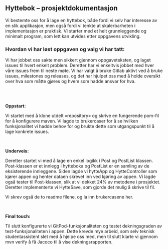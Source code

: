 ## Hyttebok – prosjektdokumentasjon

Vi bestemte oss for å lage en hyttebok, både fordi vi selv har interesse av en slik applikasjon, men også fordi vi tenkte at skalerbarheten i implementasjon er praktisk. Vi starter med et helt grunnleggende og minimalt program, som lett kan utvides etter oppgavens utvikling.

### Hvordan vi har løst oppgaven og valg vi har tatt:

Vi har jobbet oss sakte men sikkert gjennom oppgaveteksten, og laget issues til hvert enkelt problem. Deretter har vi enkeltvis jobbet med hver våre issues frem til neste møte. Vi har valgt å bruke Gitlab aktivt ved å bruke issues, milestones og releases, og det har hjulpet oss med å holde oversikt over hva som måtte gjøres og hvem som hadde ansvar for hva.

<br /><br />

**Oppstart:**

Vi startet med å klone utdelt «repository» og skrive en fungerende pom-fil for å konfigurere maven. Vi lagde to brukercaser for å se hvilken funksjonalitet vi hadde behov for og brukte dette som utgangspunkt til å lage konkrete issues.

<br />

**Underveis:**

Deretter startet vi med å lage en enkel logikk i Post og PostList klassen. Post-klassen er et innlegg i hytteboka og PostList er en samling av de eksisterende innleggene. Siden lagde vi hytteApp og HytteController som kjører appen og henter dataen skrevet inn ved kjøring av appen. Vi lagde også tester til Post-klassen, slik at vi dekket 24% av metodene i prosjektet. Deretter implementerte vi HytteSave, som gjorde det mulig å skrive til fil.

Vi skrev også de to readme filene, og la inn brukercasene her.

<br />

**Final touch:**

Til slutt konfigurerte vi GitPod-funksjonaliteten og testet dekningsgraden av test-funksjonaliteten i appen. Dette krevde mye arbeid, som selv teknisk studentassistent slet med å hjelpe oss med, men til slutt klarte vi gjennom mvn verify å få Jacoco til å vise dekningsrapporten.
